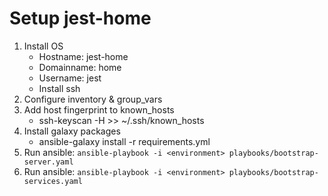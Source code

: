 # Setup jest-home

1. Install OS
    - Hostname: jest-home
    - Domainname: home
    - Username: jest
    - Install ssh
2. Configure inventory & group_vars
3. Add host fingerprint to known_hosts
    - ssh-keyscan -H <host> >> ~/.ssh/known_hosts
4. Install galaxy packages
    - ansible-galaxy install -r requirements.yml
4. Run ansible: `ansible-playbook -i <environment> playbooks/bootstrap-server.yaml`
5. Run ansible: `ansible-playbook -i <environment> playbooks/bootstrap-services.yaml`
